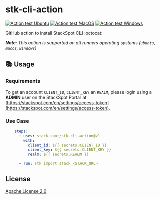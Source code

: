 # stk-cli-action

[![Action test Ubuntu](https://github.com/stack-spot/stk-cli-action/actions/workflows/action-test-ubuntu.yml/badge.svg)](https://github.com/stack-spot/stk-cli-action/actions/workflows/action-test-ubuntu.yml) [![Action test MacOS](https://github.com/stack-spot/stk-cli-action/actions/workflows/action-test-macos.yml/badge.svg)](https://github.com/stack-spot/stk-cli-action/actions/workflows/action-test-macos.yml) [![Action test Windows](https://github.com/stack-spot/stk-cli-action/actions/workflows/action-test-windows.yml/badge.svg)](https://github.com/stack-spot/stk-cli-action/actions/workflows/action-test-windows.yml)

GitHub action to install StackSpot CLI :octocat:

_**Note**: This action is supported on all runners operating systems (`ubuntu`, `macos`, `windows`)_

## 📚 Usage

### Requirements

To get an account `CLIENT_ID`, `CLIENT_KEY` an `REALM`, please login using a **ADMIN** user on the StackSpot Portal at [https://stackspot.com/en/settings/access-token](https://stackspot.com/en/settings/access-token).

### Use Case

```yaml
    steps:
      - uses: stack-spot/stk-cli-action@v1
        with:
          client_id: ${{ secrets.CLIENT_ID }}
          client_key: ${{ secrets.CLIENT_KEY }}
          realm: ${{ secrets.REALM }}

      - run: stk import stack <STACK_URL>
```

## License

[Apache License 2.0](https://github.com/stack-spot/stk-cli-action/blob/main/LICENSE)
